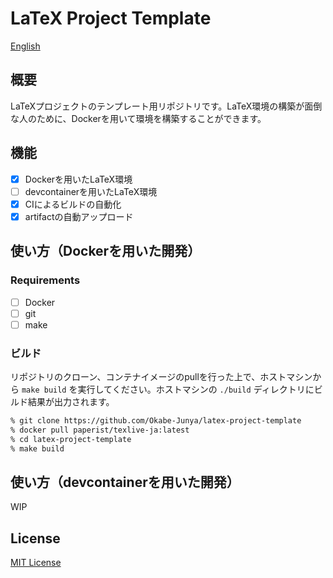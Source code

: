 # LaTeX Project Template

[English](./README.en.md)

## 概要

LaTeXプロジェクトのテンプレート用リポジトリです。LaTeX環境の構築が面倒な人のために、Dockerを用いて環境を構築することができます。

## 機能

- [x] Dockerを用いたLaTeX環境
- [ ] devcontainerを用いたLaTeX環境
- [x] CIによるビルドの自動化
- [x] artifactの自動アップロード

## 使い方（Dockerを用いた開発）

### Requirements

- [ ] Docker
- [ ] git
- [ ] make

### ビルド

リポジトリのクローン、コンテナイメージのpullを行った上で、ホストマシンから `make build` を実行してください。ホストマシンの `./build` ディレクトリにビルド結果が出力されます。

```bash
% git clone https://github.com/Okabe-Junya/latex-project-template
% docker pull paperist/texlive-ja:latest
% cd latex-project-template
% make build
```

## 使い方（devcontainerを用いた開発）

WIP

## License

[MIT License](./LICENSE)
